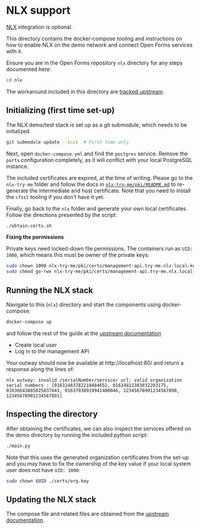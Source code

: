 # NLX support

[NLX][NLX] integration is optional.

This directory contains the docker-compose tooling and instructions on how to enable
NLX on the demo network and connect Open Forms services with it.

Ensure you are in the Open Forms repository `nlx` directory for any steps documented
here:

```bash
cd nlx
```

The workaround included in this directory are
[tracked upstream](https://gitlab.com/commonground/nlx/nlx-try-me/-/issues/2).

## Initializing (first time set-up)

The NLX demo/test stack is set up as a git submodule, which needs to be initialized.

```bash
git submodule update --init  # First time only
````

Next, open `docker-compose.yml` and find the `postgres` service. Remove the `ports`
configuration completely, as it will conflict with your local PostgreSQL instance.

The included certificates are expired, at the time of writing. Please go to the 
`nlx-try-me` folder and follow the docs in 
[`nlx-try-me/pki/README.md`](./nlx-try-me/pki/README.md) to re-generate the intermediate
and host certificate. Note that you need to install the `cfssl` tooling if you don't 
have it yet.

Finally, go back to the `nlx` folder and generate your own local certificates. Follow
the directions presented by the script:

```bash
./obtain-certs.sh
```

**Fixing the permissions**

Private keys need locked-down file permissions. The containers run as `UID: 1000`, which
means this must be owner of the private keys:

```bash
sudo chown 1000 nlx-try-me/pki/certs/management-api.try-me.nlx.local-key.pem
sudo chmod go-rwx nlx-try-me/pki/certs/management-api.try-me.nlx.local-key.pem
```

## Running the NLX stack

Navigate to this (`nlx`) directory and start the components using docker-compose:

```bash
docker-compose up
```

and follow the rest of the guide at the
[upstream documentation](https://docs.nlx.io/try-nlx/docker/getting-up-and-running#start-nlx-using-docker-compose)

* Create local user
* Log in to the management API

Your outway should now be available at http://localhost:80/ and return a response along
the lines of:

```
nlx outway: invalid /serialNumber/service/ url: valid organization serial numbers : [01632483782218484652, 01634811383832203175, 01636643885025837843, 01637938919941400046, 12345678901234567890, 12345678901234567891]
```

## Inspecting the directory

After obtaining the certificates, we can also inspect the services offered on the
demo directory by running the included python script:

```bash
./main.py
```

Note that this uses the generated organization certificates from the set-up and you
may have to fix the ownership of the key value if your local system user does not have
`UID: 1000`:

```bash
sudo chown $UID ./certs/org.key
```

## Updating the NLX stack

The compose file and related files are obtained from the
[upstream documentation](https://docs.nlx.io/try-nlx/docker/introduction).

[NLX]: https://nlx.io
